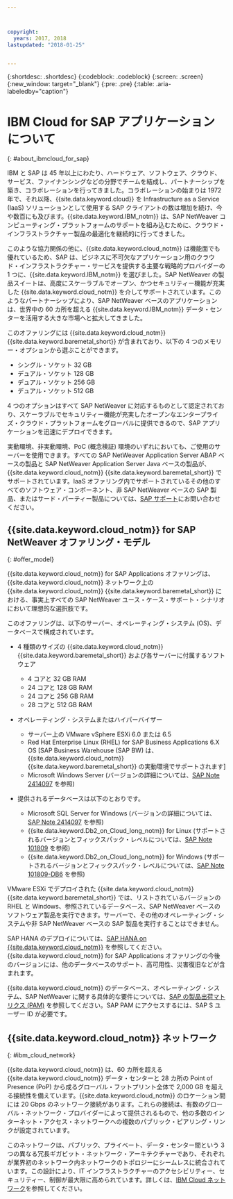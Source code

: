 ```yaml
---



copyright:
  years: 2017, 2018
lastupdated: "2018-01-25"


---
```


{:shortdesc: .shortdesc}
{:codeblock: .codeblock}
{:screen: .screen}
{:new_window: target="_blank"}
{:pre: .pre}
{:table: .aria-labeledby="caption"}


# IBM Cloud for SAP アプリケーションについて
{: #about_ibmcloud_for_sap}

IBM と SAP は 45 年以上にわたり、ハードウェア、ソフトウェア、クラウド、サービス、ファイナンシングなどの分野でチームを結成し、パートナーシップを築き、コラボレーションを行ってきました。コラボレーションの始まりは 1972 年で、それ以降、{{site.data.keyword.cloud}} を Infrastructure as a Service (IaaS) ソリューションとして使用する SAP クライアントの数は増加を続け、今や数百にも及びます。{{site.data.keyword.IBM_notm}} は、SAP NetWeaver コンピューティング・プラットフォームのサポートを組み込むために、クラウド・インフラストラクチャー製品の最適化を継続的に行ってきました。 

このような協力関係の他に、{{site.data.keyword.cloud_notm}} は機能面でも優れているため、SAP は、ビジネスに不可欠なアプリケーション用のクラウド・インフラストラクチャー・サービスを提供する主要な戦略的プロバイダーの 1 つに、{{site.data.keyword.IBM_notm}} を選びました。SAP NetWeaver の製品スイートは、高度にスケーラブルでオープン、かつセキュリティー機能が充実した {{site.data.keyword.cloud_notm}} を介してサポートされています。このようなパートナーシップにより、SAP NetWeaver ベースのアプリケーションは、世界中の 60 カ所を超える {{site.data.keyword.IBM_notm}} データ・センターを活用する大きな市場へと拡大してきました。

このオファリングには {{site.data.keyword.cloud_notm}} {{site.data.keyword.baremetal_short}} が含まれており、以下の 4 つのメモリー・オプションから選ぶことができます。
  * シングル・ソケット 32 GB
  * デュアル・ソケット 128 GB
  * デュアル・ソケット 256 GB
  * デュアル・ソケット 512 GB

4 つのオプションはすべて SAP NetWeaver に対応するものとして認定されており、スケーラブルでセキュリティー機能が充実したオープンなエンタープライズ・クラウド・プラットフォームをグローバルに提供できるので、SAP アプリケーションを迅速にデプロイできます。

実動環境、非実動環境、PoC (概念検証) 環境のいずれにおいても、ご使用のサーバーを使用できます。すべての SAP NetWeaver Application Server ABAP ベースの製品と SAP NetWeaver Application Server Java ベースの製品が、{{site.data.keyword.cloud_notm}} {{site.data.keyword.baremetal_short}} でサポートされています。IaaS オファリング内でサポートされているその他のすべてのソフトウェア・コンポーネント、非 SAP NetWeaver ベースの SAP 製品、またはサード・パーティー製品については、[SAP サポート](https://support.sap.com/home.html)にお問い合わせください。

## {{site.data.keyword.cloud_notm}} for SAP NetWeaver オファリング・モデル
{: #offer_model}

{{site.data.keyword.cloud_notm}} for SAP Applications オファリングは、{{site.data.keyword.cloud_notm}} ネットワーク上の {{site.data.keyword.cloud_notm}} {{site.data.keyword.baremetal_short}} における、事実上すべての SAP NetWeaver ユース・ケース・サポート・シナリオにおいて理想的な選択肢です。

このオファリングは、以下のサーバー、オペレーティング・システム (OS)、データベースで構成されています。
  * 4 種類のサイズの {{site.data.keyword.cloud_notm}} {{site.data.keyword.baremetal_short}} および各サーバーに付属するソフトウェア
      * 4 コアと 32 GB RAM
      * 24 コアと 128 GB RAM
      * 24 コアと 256 GB RAM
      * 28 コアと 512 GB RAM
      
  * オペレーティング・システムまたはハイパーバイザー
      * サーバー上の VMware vSphere ESXi 6.0 または 6.5
      * Red Hat Enterprise Linux (RHEL) for SAP Business Applications 6.X OS [SAP Business Warehouse (SAP BW) は、{{site.data.keyword.cloud_notm}} {{site.data.keyword.baremetal_short}} の実動環境でサポートされます]
      * Microsoft Windows Server (バージョンの詳細については、[SAP Note 2414097](https://launchpad.support.sap.com/#/notes/2414097) を参照)
      
  * 提供されるデータベースは以下のとおりです。
      * Microsoft SQL Server for Windows (バージョンの詳細については、[SAP Note 2414097](https://launchpad.support.sap.com/#/notes/2414097) を参照)
      * {{site.data.keyword.Db2_on_Cloud_long_notm}} for Linux (サポートされるバージョンとフィックスパック・レベルについては、[SAP Note 101809](https://launchpad.support.sap.com/#/notes/101809) を参照)
      * {{site.data.keyword.Db2_on_Cloud_long_notm}} for Windows (サポートされるバージョンとフィックスパック・レベルについては、[SAP Note 101809-DB6](https://launchpad.support.sap.com/#/notes/101809) を参照)
      
VMware ESXi でデプロイされた {{site.data.keyword.cloud_notm}} {{site.data.keyword.baremetal_short}} では、リストされているバージョンの RHEL と Windows、参照されているデータベース、SAP NetWeaver ベースのソフトウェア製品を実行できます。サーバーで、その他のオペレーティング・システムや非 SAP NetWeaver ベースの SAP 製品を実行することはできません。

SAP HANA のデプロイについては、[SAP HANA on {{site.data.keyword.cloud_notm}}](https://console.bluemix.net/doc/infrastructure/sap-hana/hana-index.html#getting-started) を参照してください。{{site.data.keyword.cloud_notm}} for SAP Applications オファリングの今後のバージョンには、他のデータベースのサポート、高可用性、災害復旧などが含まれます。

{{site.data.keyword.cloud_notm}} のデータベース、オペレーティング・システム、SAP NetWeaver に関する具体的な要件については、[SAP の製品出荷マトリクス (PAM)](https://support.sap.com/en/release-upgrade-maintenance.html#section_1969201630) を参照してください。SAP PAM にアクセスするには、SAP S ユーザー ID が必要です。

## {{site.data.keyword.cloud_notm}} ネットワーク
{: #ibm_cloud_network}

{{site.data.keyword.cloud_notm}} は、60 カ所を超える {{site.data.keyword.cloud_notm}} データ・センターと 28 カ所の Point of Presence (PoP) から成るグローバル・フットプリント全体で 2,000 GB を超える接続性を備えています。{{site.data.keyword.cloud_notm}} のロケーション間には 20 Gbps のネットワーク接続があります。これらの接続は、有数のグローバル・ネットワーク・プロバイダーによって提供されるもので、他の多数のインターネット・アクセス・ネットワークへの複数のパブリック・ピアリング・リンクが設定されています。

このネットワークは、パブリック、プライベート、データ・センター間という 3 つの異なる冗長ギガビット・ネットワーク・アーキテクチャーであり、それぞれが業界初のネットワーク内ネットワークのトポロジーにシームレスに統合されています。この設計により、IT インフラストラクチャーのアクセシビリティー、セキュリティー、制御が最大限に高められています。詳しくは、[IBM Cloud ネットワーク](https://www.ibm.com/cloud-computing/bluemix/our-network)を参照してください。
